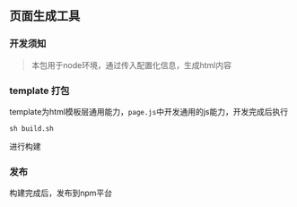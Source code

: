 ## 页面生成工具


### 开发须知
> 本包用于node环境，通过传入配置化信息，生成html内容

### template 打包

template为html模板层通用能力，`page.js`中开发通用的js能力，开发完成后执行

```
sh build.sh
```

进行构建

### 发布

构建完成后，发布到npm平台